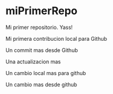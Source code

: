 # miPrimerRepo

Mi primer repositorio. Yass!

Mi primera contribucion local para Github

Un commit mas desde Github

Una actualizacion mas

Un cambio local mas para github

Un cambio mas desde github

